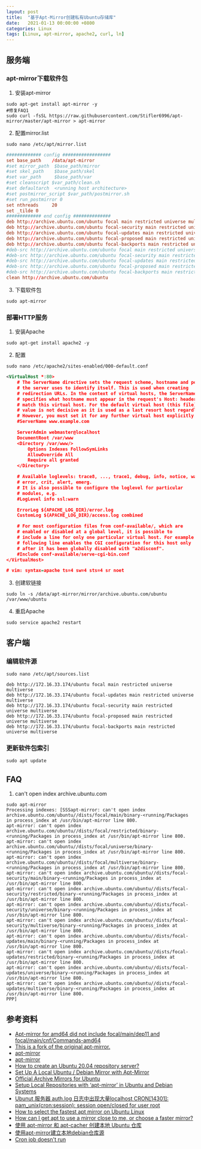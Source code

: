 ```yaml
---
layout: post
title:  "基于Apt-Mirror创建私有Ubuntu存储库"
date:   2021-01-13 00:00:00 +0800
categories: Linux
tags: [Linux, apt-mirror, apache2, curl, ln]
---
```


## 服务端
### apt-mirror下载软件包
1. 安装apt-mirror
```shell
sudo apt-get install apt-mirror -y
#修复FAQ1
sudo curl -fsSL https://raw.githubusercontent.com/Stifler6996/apt-mirror/master/apt-mirror > apt-mirror
```

2. 配置mirror.list
```shell
sudo nano /etc/apt/mirror.list
```
```conf
############# config ##################
set base_path    /data/apt-mirror
#set mirror_path  $base_path/mirror
#set skel_path    $base_path/skel
#set var_path     $base_path/var
#set cleanscript $var_path/clean.sh
#set defaultarch  <running host architecture>
#set postmirror_script $var_path/postmirror.sh
#set run_postmirror 0
set nthreads     20
set _tilde 0
############# end config ##############
deb http://archive.ubuntu.com/ubuntu focal main restricted universe multiverse
deb http://archive.ubuntu.com/ubuntu focal-security main restricted universe multiverse
deb http://archive.ubuntu.com/ubuntu focal-updates main restricted universe multiverse
deb http://archive.ubuntu.com/ubuntu focal-proposed main restricted universe multiverse
deb http://archive.ubuntu.com/ubuntu focal-backports main restricted universe multiverse
#deb-src http://archive.ubuntu.com/ubuntu focal main restricted universe multiverse
#deb-src http://archive.ubuntu.com/ubuntu focal-security main restricted universe multiverse
#deb-src http://archive.ubuntu.com/ubuntu focal-updates main restricted universe multiverse
#deb-src http://archive.ubuntu.com/ubuntu focal-proposed main restricted universe multiverse
#deb-src http://archive.ubuntu.com/ubuntu focal-backports main restricted universe multiverse
clean http://archive.ubuntu.com/ubuntu
```

3. 下载软件包
```shell
sudo apt-mirror
```

### 部署HTTP服务
1. 安装Apache
```shell
sudo apt-get install apache2 -y
```

2. 配置
```shell
sudo nano /etc/apache2/sites-enabled/000-default.conf
```

```xml
<VirtualHost *:80>
    # The ServerName directive sets the request scheme, hostname and port that
    # the server uses to identify itself. This is used when creating
    # redirection URLs. In the context of virtual hosts, the ServerName
    # specifies what hostname must appear in the request's Host: header to
    # match this virtual host. For the default virtual host (this file) this
    # value is not decisive as it is used as a last resort host regardless.
    # However, you must set it for any further virtual host explicitly.
    #ServerName www.example.com

    ServerAdmin webmaster@localhost
    DocumentRoot /var/www     
    <Directory /var/www/>
        Options Indexes FollowSymLinks
        AllowOverride All
        Require all granted
    </Directory>

    # Available loglevels: trace8, ..., trace1, debug, info, notice, warn,
    # error, crit, alert, emerg.
    # It is also possible to configure the loglevel for particular
    # modules, e.g.
    #LogLevel info ssl:warn

    ErrorLog ${APACHE_LOG_DIR}/error.log
    CustomLog ${APACHE_LOG_DIR}/access.log combined

    # For most configuration files from conf-available/, which are
    # enabled or disabled at a global level, it is possible to
    # include a line for only one particular virtual host. For example the
    # following line enables the CGI configuration for this host only
    # after it has been globally disabled with "a2disconf".
    #Include conf-available/serve-cgi-bin.conf
</VirtualHost>

# vim: syntax=apache ts=4 sw=4 sts=4 sr noet
```

3. 创建软链接
```shell
sudo ln -s /data/apt-mirror/mirror/archive.ubuntu.com/ubuntu /var/www/ubuntu
```

4. 重启Apache
```shell
sudo service apache2 restart
```

## 客户端
### 编辑软件源
```shell
sudo nano /etc/apt/sources.list
```
```
deb http://172.16.33.174/ubuntu focal main restricted universe multiverse
deb http://172.16.33.174/ubuntu focal-updates main restricted universe multiverse
deb http://172.16.33.174/ubuntu focal-security main restricted universe multiverse
deb http://172.16.33.174/ubuntu focal-proposed main restricted universe multiverse
deb http://172.16.33.174/ubuntu focal-backports main restricted universe multiverse
```

### 更新软件包索引
```shell
sudo apt update
```

## FAQ
1. can't open index archive.ubuntu.com
```
sudo apt-mirror
Processing indexes: [SSSapt-mirror: can't open index archive.ubuntu.com/ubuntu//dists/focal/main/binary-<running/Packages in process_index at /usr/bin/apt-mirror line 800.
apt-mirror: can't open index archive.ubuntu.com/ubuntu//dists/focal/restricted/binary-<running/Packages in process_index at /usr/bin/apt-mirror line 800.
apt-mirror: can't open index archive.ubuntu.com/ubuntu//dists/focal/universe/binary-<running/Packages in process_index at /usr/bin/apt-mirror line 800.
apt-mirror: can't open index archive.ubuntu.com/ubuntu//dists/focal/multiverse/binary-<running/Packages in process_index at /usr/bin/apt-mirror line 800.
apt-mirror: can't open index archive.ubuntu.com/ubuntu//dists/focal-security/main/binary-<running/Packages in process_index at /usr/bin/apt-mirror line 800.
apt-mirror: can't open index archive.ubuntu.com/ubuntu//dists/focal-security/restricted/binary-<running/Packages in process_index at /usr/bin/apt-mirror line 800.
apt-mirror: can't open index archive.ubuntu.com/ubuntu//dists/focal-security/universe/binary-<running/Packages in process_index at /usr/bin/apt-mirror line 800.
apt-mirror: can't open index archive.ubuntu.com/ubuntu//dists/focal-security/multiverse/binary-<running/Packages in process_index at /usr/bin/apt-mirror line 800.
apt-mirror: can't open index archive.ubuntu.com/ubuntu//dists/focal-updates/main/binary-<running/Packages in process_index at /usr/bin/apt-mirror line 800.
apt-mirror: can't open index archive.ubuntu.com/ubuntu//dists/focal-updates/restricted/binary-<running/Packages in process_index at /usr/bin/apt-mirror line 800.
apt-mirror: can't open index archive.ubuntu.com/ubuntu//dists/focal-updates/universe/binary-<running/Packages in process_index at /usr/bin/apt-mirror line 800.
apt-mirror: can't open index archive.ubuntu.com/ubuntu//dists/focal-updates/multiverse/binary-<running/Packages in process_index at /usr/bin/apt-mirror line 800.
PPP]
```

## 参考资料
* [Apt-mirror for amd64 did not include focal/main/dep11 and focal/main/cnf/Commands-amd64](https://askubuntu.com/questions/1252828/apt-mirror-for-amd64-did-not-include-focal-main-dep11-and-focal-main-cnf-command)
* [This is a fork of the original apt-mirror.](https://github.com/Stifler6996/apt-mirror)
* [apt-mirror](https://apt-mirror.github.io)
* [apt-mirror](https://github.com/apt-mirror/apt-mirror)
* [How to create an Ubuntu 20.04 repository server?](https://www.osradar.com/create-ubuntu-20-04-repository-server/)
* [Set Up A Local Ubuntu / Debian Mirror with Apt-Mirror](https://blog.programster.org/set-up-a-local-ubuntu-mirror-with-apt-mirror)
* [Official Archive Mirrors for Ubuntu](https://launchpad.net/ubuntu/+archivemirrors)
* [Setup Local Repositories with ‘apt-mirror’ in Ubuntu and Debian Systems](https://www.tecmint.com/setup-local-repositories-in-ubuntu/)
* [Ubunut 服务器 auth.log 日志中出现大量localhost CRON[14301]: pam_unix(cron:session): session open/closed for user root](https://blog.yzgod.com/tag/linux)
* [How to select the fastest apt mirror on Ubuntu Linux](https://linuxconfig.org/how-to-select-the-fastest-apt-mirror-on-ubuntu-linux)
* [How can I get apt to use a mirror close to me, or choose a faster mirror?](https://askubuntu.com/questions/37753/how-can-i-get-apt-to-use-a-mirror-close-to-me-or-choose-a-faster-mirror)
* [使用 apt-mirror 和 apt-cacher 创建本地 Ubuntu 仓库](https://blog.fleeto.us/post/build-ubuntu-repository-with-apt-mirror-and-apt-cacher/)
* [使用apt-mirror建立本地debian仓库源](https://www.cnblogs.com/pengdonglin137/p/3474260.html)
* [Cron job doesn't run](https://unix.stackexchange.com/questions/616189/cron-job-doesnt-run)
